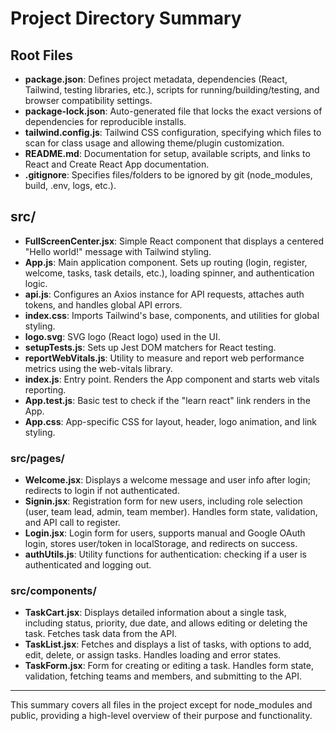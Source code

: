 # Project Directory Summary

## Root Files

- **package.json**: Defines project metadata, dependencies (React, Tailwind, testing libraries, etc.), scripts for running/building/testing, and browser compatibility settings.
- **package-lock.json**: Auto-generated file that locks the exact versions of dependencies for reproducible installs.
- **tailwind.config.js**: Tailwind CSS configuration, specifying which files to scan for class usage and allowing theme/plugin customization.
- **README.md**: Documentation for setup, available scripts, and links to React and Create React App documentation.
- **.gitignore**: Specifies files/folders to be ignored by git (node_modules, build, .env, logs, etc.).

## src/

- **FullScreenCenter.jsx**: Simple React component that displays a centered "Hello world!" message with Tailwind styling.
- **App.js**: Main application component. Sets up routing (login, register, welcome, tasks, task details, etc.), loading spinner, and authentication logic.
- **api.js**: Configures an Axios instance for API requests, attaches auth tokens, and handles global API errors.
- **index.css**: Imports Tailwind's base, components, and utilities for global styling.
- **logo.svg**: SVG logo (React logo) used in the UI.
- **setupTests.js**: Sets up Jest DOM matchers for React testing.
- **reportWebVitals.js**: Utility to measure and report web performance metrics using the web-vitals library.
- **index.js**: Entry point. Renders the App component and starts web vitals reporting.
- **App.test.js**: Basic test to check if the "learn react" link renders in the App.
- **App.css**: App-specific CSS for layout, header, logo animation, and link styling.

### src/pages/
- **Welcome.jsx**: Displays a welcome message and user info after login; redirects to login if not authenticated.
- **Signin.jsx**: Registration form for new users, including role selection (user, team lead, admin, team member). Handles form state, validation, and API call to register.
- **Login.jsx**: Login form for users, supports manual and Google OAuth login, stores user/token in localStorage, and redirects on success.
- **authUtils.js**: Utility functions for authentication: checking if a user is authenticated and logging out.

### src/components/
- **TaskCart.jsx**: Displays detailed information about a single task, including status, priority, due date, and allows editing or deleting the task. Fetches task data from the API.
- **TaskList.jsx**: Fetches and displays a list of tasks, with options to add, edit, delete, or assign tasks. Handles loading and error states.
- **TaskForm.jsx**: Form for creating or editing a task. Handles form state, validation, fetching teams and members, and submitting to the API.

---

This summary covers all files in the project except for node_modules and public, providing a high-level overview of their purpose and functionality. 